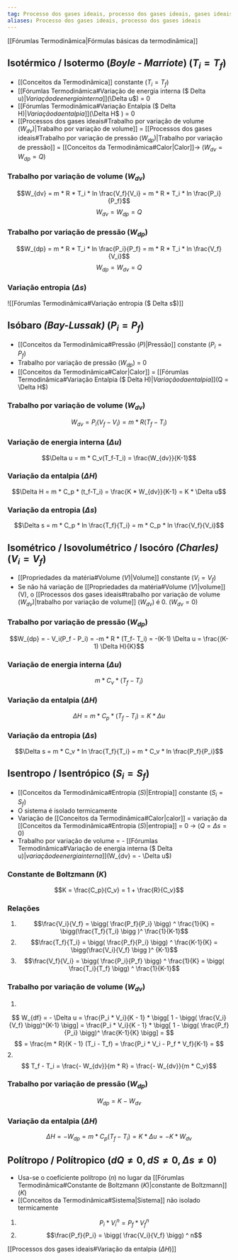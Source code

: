 ```yaml
---
tag: Processo dos gases ideais, processo dos gases ideais, gases ideais
aliases: Processo dos gases ideais, processo dos gases ideais
---
```


[[Fórumlas Termodinâmica|Fórmulas básicas da termodinâmica]]

## Isotérmico / Isotermo (*Boyle - Marriote*) ($T_i=T_f$)
- [[Conceitos da Termodinâmica]] constante ($T_i=T_f$)
- [[Fórumlas Termodinâmica#Variação de energia interna ($ Delta u$)|Variação de energia interna]] ($\Delta u$) = 0
- [[Fórumlas Termodinâmica#Variação Entalpia ($ Delta H$)|Variação da entalpia]] ($\Delta H$ ) = 0
- [[Processos dos gases ideais#Trabalho por variação de volume ($W_{dv}$)|Trabalho por variação de volume]] = [[Processos dos gases ideais#Trabalho por variação de pressão ($W_{dp}$)|Trabalho por variação de pressão]] = [[Conceitos da Termodinâmica#Calor|Calor]]-> ($W_{dv}=W_{dp}=Q$) 

### Trabalho por variação de volume ($W_{dv}$)
$$W_{dv} = m * R * T_i * ln \frac{V_f}{V_i} = m * R * T_i * ln \frac{P_i}{P_f}$$
$$W_{dv} = W_{dp} = Q$$

### Trabalho por variação de pressão ($W_{dp}$)
$$W_{dp} = m * R * T_i * ln \frac{P_i}{P_f} = m * R * T_i * ln \frac{V_f}{V_i}$$
$$W_{dp} = W_{dv} = Q$$
### Variação entropia ($\Delta s$)
![[Fórumlas Termodinâmica#Variação entropia ($ Delta s$)]]

## Isóbaro *(Bay-Lussak)* ($P_i = P_f$)
- [[Conceitos da Termodinâmica#Pressão ($P$)|Pressão]] constante ($P_i=P_f$)
- Trabalho por variação de pressão ($W_{dp}$) = 0
- [[Conceitos da Termodinâmica#Calor|Calor]] = [[Fórumlas Termodinâmica#Variação Entalpia ($ Delta H$)|Variação da entalpia]] ($Q = \Delta H$)

### Trabalho por variação de volume ($W_{dv}$)
$$W_{dv} = P_i(V_f-V_i) = m * R(T_f-T_i)$$

### Variação de energia interna ($\Delta u$)
$$\Delta u = m * C_v(T_f-T_i) = \frac{W_{dv}}{K-1}$$

### Variação da entalpia ($\Delta H$)
$$\Delta H = m * C_p * (t_f-T_i) = \frac{K * W_{dv}}{K-1} = K * \Delta u$$

### Variação da entropia ($\Delta s$)
$$\Delta s = m * C_p * ln \frac{T_f}{T_i} = m * C_p * ln \frac{V_f}{V_i}$$

## Isométrico / Isovolumétrico / Isocóro *(Charles)* ($V_i=V_f$)
- [[Propriedades da matéria#Volume ($V$)|Volume]] constante ($V_i=V_f$)
- Se não há variação de [[Propriedades da matéria#Volume ($V$)|volume]] (V), o [[Processos dos gases ideais#trabalho por variação de volume ($W_{dv}$)|trabalho por variação de volume]] ($W_{dv}$) é 0. ($W_{dv} = 0$)

### Trabalho por variação de pressão ($W_{dp}$)
$$W_{dp} = - V_i(P_f - P_i) = -m * R * (T_f- T_i) = -(K-1) \Delta u = \frac{(K-1) \Delta H}{K}$$

### Variação de energia interna ($\Delta u$)
$$m * C_v * (T_f - T_i)$$

### Variação da entalpia ($\Delta H$)
$$\Delta H = m * C_p * (T_f - T_i) = K * \Delta u$$

### Variação da entropia ($\Delta s$)
$$\Delta s = m * C_v * ln \frac{T_f}{T_i} = m * C_v * ln \frac{P_f}{P_i}$$

## Isentropo / Isentrópico ($S_i = S_f$)
- [[Conceitos da Termodinâmica#Entropia ($S$)|Entropia]] constante ($S_i = S_f$)
- O sistema é isolado termicamente
- Variação de [[Conceitos da Termodinâmica#Calor|calor]] = variação da [[Conceitos da Termodinâmica#Entropia ($S$)|entropia]] = 0 -> ($Q = \Delta s = 0$)
- Trabalho por variação de volume = - [[Fórumlas Termodinâmica#Variação de energia interna ($ Delta u$)|variação de energia interna]] ($W_{dv} = - \Delta u$)

### Constante de Boltzmann ($K$) 
$$K = \frac{C_p}{C_v} = 1 + \frac{R}{C_v}$$
### Relações
1. $$\frac{V_i}{V_f} = \bigg( \frac{P_f}{P_i} \bigg) ^ \frac{1}{K} = \bigg(\frac{T_f}{T_i} \bigg )^ \frac{1}{K-1}$$
2. $$\frac{T_f}{T_i} = \bigg( \frac{P_f}{P_i} \bigg) ^ \frac{K-1}{K} = \bigg(\frac{V_i}{V_f} \bigg )^ {K-1}$$
3. $$\frac{V_f}{V_i} = \bigg( \frac{P_i}{P_f} \bigg) ^ \frac{1}{K} = \bigg( \frac{T_i}{T_f} \bigg) ^ \frac{1}{K-1}$$
### Trabalho por variação de volume ($W_{dv}$)
1. 
$$ W_{df} = - \Delta u =  
\frac{P_i * V_i}{K - 1} * \bigg[ 1 - \bigg( \frac{V_i}{V_f} \bigg)^{K-1} \bigg] = 
\frac{P_i * V_i}{K - 1} * \bigg[ 1 - \bigg( \frac{P_f}{P_i} \bigg)^ \frac{K-1}{K} \bigg] =
$$ 
$$
= \frac{m * R}{K - 1} (T_i - T_f) = 
\frac{P_i * V_i - P_f * V_f}{K-1} = 
$$
2. $$ T_f - T_i = \frac{- W_{dv}}{m * R} = \frac{- W_{dv}}{m * C_v}$$
###  Trabalho por variação de pressão ($W_{dp}$)
$$W_{dp} = K - W_{dv}$$

### Variação da entalpia ($\Delta H$)
$$\Delta H = - W_{dp} = m * C_p(T_f-T_i) = K * \Delta u = -K * W_{dv}$$


## Polítropo / Polítropico ($dQ \neq 0, \, dS \neq 0, \, \Delta s \neq 0$)
- Usa-se o coeficiente polítropo ($n$) no lugar da [[Fórumlas Termodinâmica#Constante de Boltzmann ($K$)|constante de Boltzmann]] ($K$)
- [[Conceitos da Termodinâmica#Sistema|Sistema]] não isolado termicamente

1. $$P_i * V_i^n = P_f * V_f^n$$
2. $$\frac{P_f}{P_i} = \bigg( \frac{V_i}{V_f} \bigg) ^ n$$


[[Processos dos gases ideais#Variação da entalpia ($\Delta H$)]]
